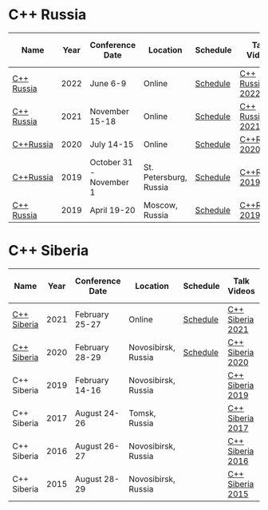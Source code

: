 # C++ Russia

| Name | Year | Conference<br>Date | Location | Schedule | Talk Videos | Lightning<br>Talk Videos | Slides | Video Channel |
|---|---|---|---|---|---|---|---|---|
| [C++ Russia](https://cppconf-moscow.ru/en/) | 2022 | June 6-9 | Online | [Schedule](https://cppconf.ru/en/schedule/topics/) | [C++ Russia 2022](https://live.jugru.org/cpp) | | | |
| [C++ Russia](https://cppconf-moscow.ru/en/) | 2021 | November 15-18 | Online | [Schedule](https://2021.cppconf.ru/schedule/) | [C++ Russia 2021](https://www.youtube.com/playlist?app=desktop&list=PLZN9ZGiWZoZqIsJqUgmMznD68NSsyaAhy) | | | |
| [C++Russia](https://cppconf-moscow.ru/en/) | 2020 | July 14-15 | Online | [Schedule](https://cppconf-moscow.ru/en/2020/msk/schedule/) | [C++Russia 2020](https://www.youtube.com/playlist?list=PLZN9ZGiWZoZruMY-MlkAd-nHzdP9TfLRC) | | | [YouTube](https://www.youtube.com/channel/UCJ9v015sPgEi0jJXe_zanjA) |
| [C++Russia](https://cppconf-piter.ru/) | 2019 | October 31 - November 1 | St. Petersburg, Russia | [Schedule](https://cppconf-piter.ru/en/schedule/) | [C++Russia 2019](https://www.youtube.com/playlist?list=PLZN9ZGiWZoZo3hYXXOn6NZAi3YzUETzy2) | | | [YouTube](https://www.youtube.com/channel/UCJ9v015sPgEi0jJXe_zanjA) |
| [C++ Russia](https://cppconf.ru/en/) | 2019 | April 19-20 | Moscow, Russia | [Schedule](https://cppconf.ru/en/#schedule) | [C++Russia 2019](https://www.youtube.com/watch?v=Cf1GfyUUvOQ) | | | [YouTube](https://www.youtube.com/channel/UCJ9v015sPgEi0jJXe_zanjA) |

# C++ Siberia

| Name | Year | Conference<br>Date | Location | Schedule | Talk Videos | Lightning<br>Talk Videos | Slides | Video Channel |
|---|---|---|---|---|---|---|---|---|
| [C++ Siberia](http://siberia-2021.cppug.ru/) | 2021 | February 25-27 | Online | [Schedule](http://siberia-2021.cppug.ru/#rec282847789) | [C++ Siberia 2021](https://www.youtube.com/playlist?list=PLZN9ZGiWZoZoqHq5MVAFH1e5QfKs9vQ8T) | | | [YouTube](https://www.youtube.com/c/CUserGroupRussia) |
| [C++ Siberia](https://siberia-2020.cppug.ru/) | 2020 | February 28-29 | Novosibirsk, Russia | [Schedule](https://siberia-2020.cppug.ru/#program) | [C++ Siberia 2020](https://www.youtube.com/playlist?list=PLZN9ZGiWZoZpMJgDtlfMN6CUmL4ysT4G1) | | | [YouTube](https://www.youtube.com/c/CUserGroupRussia) |
| C++ Siberia | 2019 | February 14-16 | Novosibirsk, Russia | | [C++ Siberia 2019](https://www.youtube.com/playlist?list=PLZN9ZGiWZoZof_AvWub4hAk6Yg4U5rTpT) | | | [YouTube](https://www.youtube.com/c/CUserGroupRussia) |
| C++ Siberia | 2017 | August 24-26 | Tomsk, Russia | | [C++ Siberia 2017](https://www.youtube.com/playlist?list=PLZN9ZGiWZoZoOoswTzuz8nqDwuxXwuThV) | | | [YouTube](https://www.youtube.com/c/CUserGroupRussia) |
| C++ Siberia | 2016 | August 26-27 | Novosibirsk, Russia | | [C++ Siberia 2016](https://www.youtube.com/playlist?list=PLZN9ZGiWZoZoM3Dp0yg36SYcDMH2-h8pU) | | | [YouTube](https://www.youtube.com/c/CUserGroupRussia) |
| C++ Siberia | 2015 | August 28-29 | Novosibirsk, Russia | | [C++ Siberia 2015](https://www.youtube.com/playlist?list=PLZN9ZGiWZoZooPvBI2c42jSCSPOa8tHcn) | | | [YouTube](https://www.youtube.com/c/CUserGroupRussia) |
